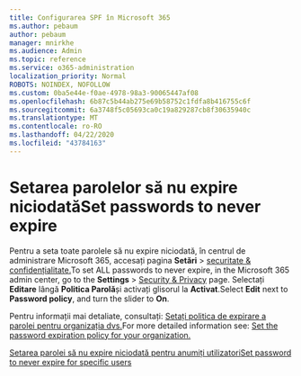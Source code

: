 ```yaml
---
title: Configurarea SPF în Microsoft 365
ms.author: pebaum
author: pebaum
manager: mnirkhe
ms.audience: Admin
ms.topic: reference
ms.service: o365-administration
localization_priority: Normal
ROBOTS: NOINDEX, NOFOLLOW
ms.custom: 0ba5e44e-f0ae-4978-98a3-90065447af08
ms.openlocfilehash: 6b87c5b44ab275e69b58752c1fdfa8b416755c6f
ms.sourcegitcommit: 6a3748f5c05693ca0c19a829287cb8f30635940c
ms.translationtype: MT
ms.contentlocale: ro-RO
ms.lasthandoff: 04/22/2020
ms.locfileid: "43784163"
---
```

# <a name="set-passwords-to-never-expire"></a><span data-ttu-id="c8583-102">Setarea parolelor să nu expire niciodată</span><span class="sxs-lookup"><span data-stu-id="c8583-102">Set passwords to never expire</span></span> 

<span data-ttu-id="c8583-103">Pentru a seta toate parolele să nu expire niciodată, în centrul de administrare Microsoft 365, accesați pagina **Setări** > [securitate &amp; confidențialitate.](https://portal.office.com/adminportal/home#/settings/security)</span><span class="sxs-lookup"><span data-stu-id="c8583-103">To set ALL passwords to never expire, in the Microsoft 365 admin center, go to the **Settings** > [Security &amp; Privacy](https://portal.office.com/adminportal/home#/settings/security) page.</span></span> <span data-ttu-id="c8583-104">Selectați **Editare** lângă **Politica Parolă**și activați glisorul la **Activat**.</span><span class="sxs-lookup"><span data-stu-id="c8583-104">Select **Edit** next to **Password policy**, and turn the slider to **On**.</span></span>
  
<span data-ttu-id="c8583-105">Pentru informații mai detaliate, consultați: [Setați politica de expirare a parolei pentru organizația dvs.](https://docs.microsoft.com/office365/admin/manage/set-password-expiration-policy)</span><span class="sxs-lookup"><span data-stu-id="c8583-105">For more detailed information see: [Set the password expiration policy for your organization.](https://docs.microsoft.com/office365/admin/manage/set-password-expiration-policy)</span></span>
  
[<span data-ttu-id="c8583-106">Setarea parolei să nu expire niciodată pentru anumiți utilizatori</span><span class="sxs-lookup"><span data-stu-id="c8583-106">Set password to never expire for specific users</span></span>](https://docs.microsoft.com/office365/admin/add-users/set-password-to-never-expire)
  
